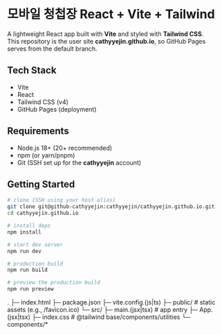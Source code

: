 # 모바일 청첩장 React + Vite + Tailwind

A lightweight React app built with **Vite** and styled with **Tailwind CSS**.  
This repository is the user site **cathyyejin.github.io**, so GitHub Pages serves from the default branch.

## Tech Stack
- Vite
- React
- Tailwind CSS (v4)
- GitHub Pages (deployment)

## Requirements
- Node.js 18+ (20+ recommended)
- npm (or yarn/pnpm)
- Git (SSH set up for the **cathyyejin** account)

## Getting Started

```bash
# clone (SSH using your host alias)
git clone git@github-cathyyejin:cathyyejin/cathyyejin.github.io.git
cd cathyyejin.github.io

# install deps
npm install

# start dev server
npm run dev

# production build
npm run build

# preview the production build
npm run preview

```

.
├─ index.html
├─ package.json
├─ vite.config.(js|ts)
├─ public/            # static assets (e.g., /favicon.ico)
└─ src/
   ├─ main.(jsx|tsx)  # app entry
   ├─ App.(jsx|tsx)
   ├─ index.css       # @tailwind base/components/utilities
   └─ components/*